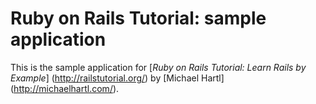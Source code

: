 # Ruby on Rails Tutorial: sample application 

This is the sample application for [*Ruby on Rails Tutorial: Learn Rails by Example*] (http://railstutorial.org/) by [Michael Hartl] (http://michaelhartl.com/).